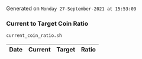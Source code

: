 Generated on `Monday 27-September-2021 at 15:53:09`

### Current to Target Coin Ratio
`current_coin_ratio.sh`

Date|Current|Target|Ratio
---|---|---|---
